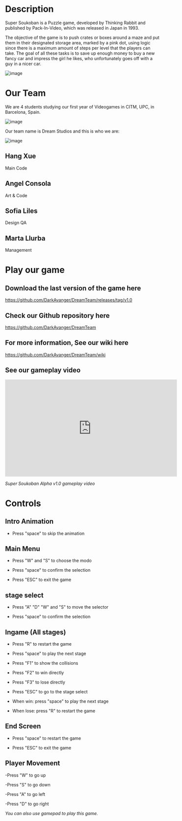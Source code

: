 # Description 

Super Soukoban is a Puzzle game, developed by Thinking Rabbit and published by Pack-In-Video, which was released in Japan in 1993.

The objective of the game is to push crates or boxes around a maze and put them in their designated storage area, marked by a pink dot, using logic since there is a maximum amount of steps per level that the players can take. The goal of all these tasks is to save up enough money to buy a new fancy car and impress the girl he likes, who unfortunately goes off with a guy in a nicer car.

![image](https://emubox.net/resources/GAME/2474/g9eP8Eip.png)

# Our Team

We are 4 students studying our first year of Videogames in CITM, UPC, in Barcelona, Spain.

![image](https://user-images.githubusercontent.com/73582921/120871784-f4f1f600-c59c-11eb-9e6b-f326efc814fc.png)

Our team name is Dream Studios and this is who we are:

![image](https://user-images.githubusercontent.com/73582921/120869681-46978200-c597-11eb-9a2d-7ed70ae00ca9.png)

## Hang Xue

Main Code

## Angel Consola

Art & Code

## Sofia Liles

Design QA

## Marta Llurba

Management


# Play our game

## Download the last version of the game here
https://github.com/DarkAvanger/DreamTeam/releases/tag/v1.0
## Check our Github repository here
https://github.com/DarkAvanger/DreamTeam
## For more information, See our wiki  here
https://github.com/DarkAvanger/DreamTeam/wiki
## See our gameplay video
<iframe width="560" height="315" src="https://www.youtube.com/watch?v=0xyonW3UsrE" title="YouTube video player" frameborder="0" allow="accelerometer; autoplay; clipboard-write; encrypted-media; gyroscope; picture-in-picture" allowfullscreen></iframe>

*Super Soukoban Alpha v1.0 gameplay video*

# Controls

## Intro Animation

- Press "space" to skip the animation

## Main Menu

- Press "W" and "S" to choose the modo

- Press "space" to confirm the selection

- Press "ESC" to exit the game

## stage select

- Press "A" "D" "W" and "S" to move the selector

- Press "space" to confirm the selection

## Ingame (All stages)

- Press "R" to restart the game

- Press "space" to play the next stage

- Press "F1" to show the collisions

- Press "F2" to win directly

- Press "F3" to lose directly

- Press "ESC" to go to the stage select

- When win: press "space" to play the next stage

- When lose: press "R" to restart the game

## End Screen

- Press "space" to restart the game

- Press "ESC" to exit the game

## Player Movement

-Press "W" to go up

-Press "S" to go down

-Press "A" to go left

-Press "D" to go right

*You can also use gamepad to play this game.*
